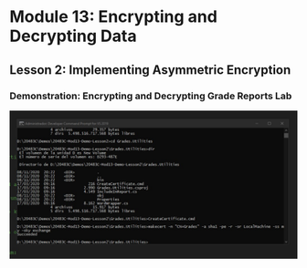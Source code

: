 # Module 13: Encrypting and Decrypting Data

## Lesson 2:   Implementing Asymmetric Encryption

### Demonstration:  Encrypting and Decrypting Grade Reports Lab

![](.\img\Captura.jpg)